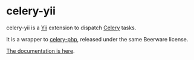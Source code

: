 celery-yii
==========

celery-yii is a [Yii](http://www.yiiframework.com) extension to dispatch [Celery](http://celeryproject.org) tasks.

It is a wrapper to [celery-php](https://github.com/gjedeer/celery-php), released under the same Beerware license.

[The documentation is here](http://www.yiiframework.com/extension/celery-yii).

